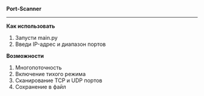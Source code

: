**Port-Scanner**
________________

**Как использовать**

1. Запусти main.py
2. Введи IP-адрес и диапазон портов

**Возможности**

1. Многопоточность
2. Включение тихого режима
3. Сканирование TCP и UDP портов
4. Сохранение в файл
